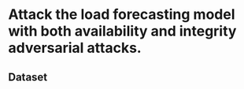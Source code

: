# Attack the load forecasting model with both availability and integrity adversarial attacks.

## Dataset
